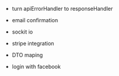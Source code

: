 - turn apiErrorHandler to responseHandler

- email confirmation

- sockit io

- stripe integration

- DTO maping

- login with facebook
